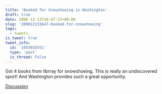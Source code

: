 ```yaml
---
title: 'Booked for Snowshoeing in Washington'
draft: true
date: 2008-12-13T16:47:23+00:00
slug: '200812131647-booked-for-snowshoeing'
tags:
  - tweets
is_tweet: true
tweet_info:
  id: '1055035551'
  type: 'post'
  is_thread: False
---
```




Got 4
 books from librray for snowshoeing. This is really an undiscovered sport! And Washington provides such a great opportunity.

[Discussion](https://x.com/sytelus/status/1055035551)
